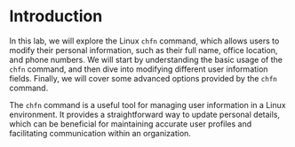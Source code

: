 # Introduction

In this lab, we will explore the Linux `chfn` command, which allows users to modify their personal information, such as their full name, office location, and phone numbers. We will start by understanding the basic usage of the `chfn` command, and then dive into modifying different user information fields. Finally, we will cover some advanced options provided by the `chfn` command.

The `chfn` command is a useful tool for managing user information in a Linux environment. It provides a straightforward way to update personal details, which can be beneficial for maintaining accurate user profiles and facilitating communication within an organization.
